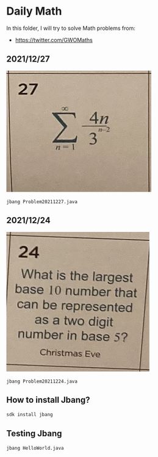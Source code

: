 # Daily Math

In this folder, I will try to solve Math problems from:

- https://twitter.com/GWOMaths

## 2021/12/27

![](20211227.png)

```
jbang Problem20211227.java
```

## 2021/12/24

![](20211224.png)

```
jbang Problem20211224.java
```

## How to install Jbang?

```
sdk install jbang
```

## Testing Jbang

```
jbang HelloWorld.java
```